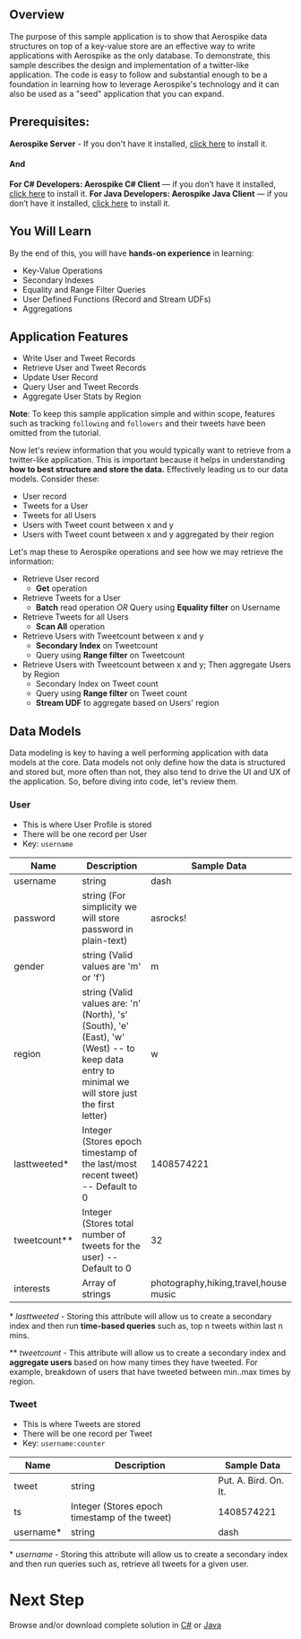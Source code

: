 ## Overview

The purpose of this sample application is to show that Aerospike data structures on top of a key-value store are an effective way to write applications with Aerospike as the only database. To demonstrate, this sample describes the design and implementation of a twitter-like application. The code is easy to follow and substantial enough to be a foundation in learning how to leverage Aerospike's technology and it can also be used as a "seed" application that you can expand.

## Prerequisites: 

**Aerospike Server** - If you don't have it installed, [click here](http://www.aerospike.com/docs/operations/install) to install it.

#### And

**For C# Developers: Aerospike C# Client** — if you don’t have it installed, [click here](http://www.aerospike.com/docs/client/csharp/install) to install it.
**For Java Developers: Aerospike Java Client** — if you don’t have it installed, [click here](http://www.aerospike.com/docs/client/java/install) to install it.

## You Will Learn

By the end of this, you will have **hands-on experience** in learning:

- Key-Value Operations
- Secondary Indexes
- Equality and Range Filter Queries
- User Defined Functions (Record and Stream UDFs)
- Aggregations

## Application Features

- Write User and Tweet Records
- Retrieve User and Tweet Records
- Update User Record
- Query User and Tweet Records
- Aggregate User Stats by Region

**Note**: To keep this sample application simple and within scope, features such as tracking `following` and `followers` and their tweets have been omitted from the tutorial.

Now let's review information that you would typically want to retrieve from a twitter-like application. This is important because it helps in understanding **how to best structure and store the data.** Effectively leading us to our data models. Consider these:

- User record
- Tweets for a User
- Tweets for all Users
- Users with Tweet count between x and y
- Users with Tweet count between x and y aggregated by their region

Let's map these to Aerospike operations and see how we may retrieve the  information:

- Retrieve User record
    - **Get** operation
- Retrieve Tweets for a User
    - **Batch** read operation *OR* Query using **Equality filter** on Username
- Retrieve Tweets for all Users
    - **Scan All** operation
- Retrieve Users with Tweetcount between x and y
    - **Secondary Index** on Tweetcount
    - Query using **Range filter** on Tweetcount
- Retrieve Users with Tweetcount between x and y; Then aggregate Users by Region
    - Secondary Index on Tweet count
    - Query using **Range filter** on Tweet count
    - **Stream UDF** to aggregate based on Users' region

## Data Models

Data modeling is key to having a well performing application with data models at the core. Data models not only define how the data is structured and stored but, more often than not, they also tend to drive the UI and UX of the application. So, before diving into code, let's review them.

### User

- This is where User Profile is stored
- There will be one record per User
- Key: `username`

Name | Description | Sample Data
--- | --- | ---
username | string | dash
password | string (For simplicity we will store password in plain-text) | asrocks!
gender | string (Valid values are 'm' or 'f') | m
region | string (Valid values are: 'n' (North), 's' (South), 'e' (East), 'w' (West) -- to keep data entry to minimal we will store just the first letter) | w
lasttweeted* | Integer (Stores epoch timestamp of the last/most recent tweet) -- Default to 0 | 1408574221
tweetcount** | Integer (Stores total number of tweets for the user) -- Default to 0 | 32
interests | Array of strings | photography,hiking,travel,house music

\* *lasttweeted* - Storing this attribute will allow us to create a secondary index and then run **time-based queries** such as, top n tweets within last n mins.

\*\* *tweetcount* - This attribute will allow us to create a secondary index and **aggregate users** based on how many times they have tweeted. For example, breakdown of users that have tweeted between min..max times by region. 

### Tweet

- This is where Tweets are stored
- There will be one record per Tweet
- Key: `username:counter`

Name | Description | Sample Data
--- | --- | ---
tweet | string | Put. A. Bird. On. It.
ts | Integer (Stores epoch timestamp of the tweet) | 1408574221
username* | string | dash

\* *username* - Storing this attribute will allow us to create a secondary index and then run queries such as, retrieve all tweets for a given user.

# Next Step

Browse and/or download complete solution in [C#](https://github.com/aerospike/aerospike-sample-applications/tree/master/csharp/tweetaspike) or [Java](https://github.com/aerospike/aerospike-sample-applications/tree/master/java/tweetaspike)

